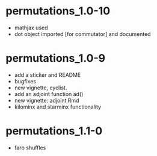 # permutations_1.0-10

- mathjax used
- dot object imported [for commutator] and documented

# permutations_1.0-9

- add a sticker and README
- bugfixes
- new vignette, cyclist.
- add an adjoint function ad()
- new vignette: adjoint.Rmd
- kilominx and starminx functionality

# permutations_1.1-0

- faro shuffles